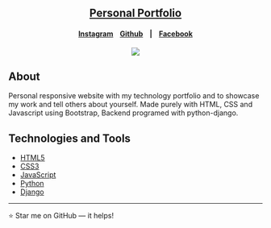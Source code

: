 <h2 align="center"><a href="https://mubashirofcl.github.io" target="_blank">Personal Portfolio</a></h2>

<h4 align="center">
    <p align="center">
        <a href="https://www.instagram.com/mubasheeiir/">Instagram</a>&nbsp;&nbsp;&nbsp;
        <a href="https://mubashirofcl.github.io">Github</a> &nbsp;&nbsp;&nbsp;|&nbsp;&nbsp;&nbsp;
      <a href="https://www.facebook.com/share/sdoxFsuVTm9WPqQJ/?mibextid=qi2Omg">Facebook</a> 
      
  </p>
</h4>

<p align="center">
    <a href="https://mubashirofcl.github.io" target="_blank"><img src="static/videos/VID-20240604-WA0149_2.gif">
  </a>
</p>

##  About 

Personal responsive website with my technology portfolio and to showcase my work and tell others about yourself. Made purely with HTML, CSS and Javascript using Bootstrap, Backend programed with python-django.

##  Technologies and Tools

* [HTML5](https://developer.mozilla.org/en-US/docs/Glossary/HTML5)
* [CSS3](https://developer.mozilla.org/en-US/docs/Web/CSS)
* [JavaScript](https://www.javascript.com/)
* [Python](https://www.python.org/)
* [Django](https://www.djangoproject.com/)

---
:star: Star me on GitHub — it helps!

